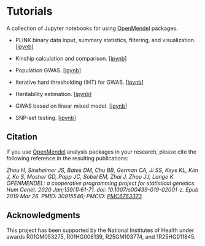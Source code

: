 # Tutorials

A collection of Jupyter notebooks for using [OpenMendel](https://openmendel.github.io) packages. 

* PLINK binary data input, summary statistics, filtering, and visualization. \[[ipynb](./SnpArrays/SnpArraysTutorial.ipynb)\]

* Kinship calculation and comparison. \[[ipynb](./Kinship/KinshipTutorial.ipynb)\]

* Population GWAS. \[[ipynb](./MendelGwas/GWASNotebook.ipynb)\]

* Iterative hard thresholding (IHT) for GWAS. \[[ipynb](./IHT/Mendel_IHT_tutorial.ipynb)\]

* Heritability estimation. \[[ipynb](./Heritability/HERITABILITY-VCexample.ipynb)\]

* GWAS based on linear mixed model. \[[ipynb](./LmmGwas/demo_LmmGWAS.ipynb)\]

* SNP-set testing. \[[ipynb](./VCTest/VCtest.ipynb)\]

## Citation

If you use [OpenMendel](https://openmendel.github.io) analysis packages in your research, please cite the following reference in the resulting publications:

*Zhou H, Sinsheimer JS, Bates DM, Chu BB, German CA, Ji SS, Keys KL, Kim J, Ko S, Mosher GD, Papp JC, Sobel EM, Zhai J, Zhou JJ, Lange K. OPENMENDEL: a cooperative programming project for statistical genetics. Hum Genet. 2020 Jan;139(1):61-71. doi: 10.1007/s00439-019-02001-z. Epub 2019 Mar 26. PMID: 30915546; PMCID: [PMC6763373](https://www.ncbi.nlm.nih.gov/pmc/articles/PMC6763373/).*

## Acknowledgments

This project has been supported by the National Institutes of Health under awards R01GM053275, R01HG006139, R25GM103774, and 1R25HG011845.
